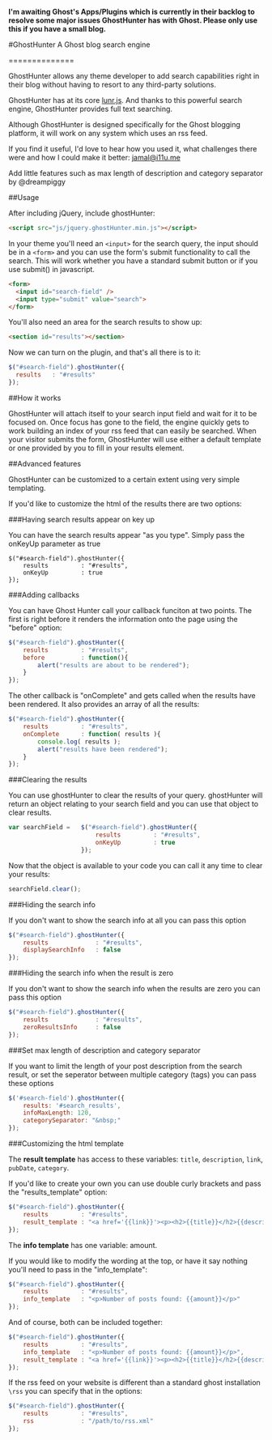 **I'm awaiting Ghost's Apps/Plugins which is currently in their backlog to resolve some major issues GhostHunter has with Ghost. Please only use this if you have a small blog.**

#GhostHunter
A Ghost blog search engine

==============

GhostHunter allows any theme developer to add search capabilities right in their blog without having to resort to any third-party solutions. 

GhostHunter has at its core [lunr.js](http://lunrjs.com). And thanks to this powerful search engine, GhostHunter provides full text searching.

Although GhostHunter is designed specifically for the Ghost blogging platform, it will work on any system which uses an rss feed.

If you find it useful, I'd love to hear how you used it, what challenges there were and how I could make it better: jamal@i11u.me

Add little features such as max length of description and category separator by @dreampiggy

##Usage

After including jQuery, include ghostHunter:

```html
<script src="js/jquery.ghostHunter.min.js"></script>
```
  
In your theme you'll need an `<input>` for the search query, the input should be in a `<form>` and you can use the form's submit functionality to call the search. This will work whether you have a standard submit button or if you use submit() in javascript.

```html
<form>
  <input id="search-field" />
  <input type="submit" value="search">
</form>
```

You'll also need an area for the search results to show up:

```html
<section id="results"></section>
```
   
Now we can turn on the plugin, and that's all there is to it:

```js
$("#search-field").ghostHunter({
  results   : "#results"
});
```

##How it works

GhostHunter will attach itself to your search input field and wait for it to be focused on. Once focus has gone to the field, the engine quickly gets to work building an index of your rss feed that can easily be searched. When your visitor submits the form, GhostHunter will use either a default template or one provided by you to fill in your results element.

##Advanced features

GhostHunter can be customized to a certain extent using very simple templating. 

If you'd like to customize the html of the results there are two options:

###Having search results appear on key up

You can have the search results appear "as you type". Simply pass the onKeyUp parameter as true

	$("#search-field").ghostHunter({
		results   		: "#results",
		onKeyUp 		: true
    });

###Adding callbacks

You can have Ghost Hunter call your callback funciton at two points. The first is right before it renders the information onto the page using the "before" option:

```js
$("#search-field").ghostHunter({
	results   		: "#results",
	before 			: function(){
		alert("results are about to be rendered");
	}
});
```

The other callback is "onComplete" and gets called when the results have been rendered. It also provides an array of all the results:

```js
$("#search-field").ghostHunter({
	results   		: "#results",
	onComplete		: function( results ){
		console.log( results );
		alert("results have been rendered");
	}
});
```

###Clearing the results

You can use ghostHunter to clear the results of your query. ghostHunter will return an object relating to your search field and you can use that object to clear results.

```js
var searchField = 	$("#search-field").ghostHunter({
						results   		: "#results",
						onKeyUp 		: true
				    });
```

Now that the object is available to your code you can call it any time to clear your results:

```js
searchField.clear();
```

###Hiding the search info

If you don't want to show the search info at all you can pass this option

```js
$("#search-field").ghostHunter({
	results   			: "#results",
	displaySearchInfo 	: false
});
```

###Hiding the search info when the result is zero

If you don't want to show the search info when the results are zero you can pass this option

```js
$("#search-field").ghostHunter({
	results   			: "#results",
	zeroResultsInfo 	: false
});
```

###Set max length of description and category separator

If you want to limit the length of your post description from the search result, or set the seperator between multiple category (tags) you can pass these options

```js
$('#search-field').ghostHunter({
    results: '#search_results',
    infoMaxLength: 120,
    categorySeparator: "&nbsp;"
});
```

###Customizing the html template

The **result template** has access to these variables: `title`, `description`, `link`, `pubDate`, `category`.

If you'd like to create your own you can use double curly brackets and pass the "results_template" option:

```js
$("#search-field").ghostHunter({
	results   		: "#results",
	result_template : "<a href='{{link}}'><p><h2>{{title}}</h2>{{description}}</p><p><h4>{{pubDate}}</h4><h4>Tags: {{category}}</h4></p></a>"
});
```

The **info template** has one variable: amount.

If you would like to modify the wording at the top, or have it say nothing you'll need to pass in the "info_template":

```js
$("#search-field").ghostHunter({
	results   		: "#results",
	info_template	: "<p>Number of posts found: {{amount}}</p>"
});
```

And of course, both can be included together:

```js
$("#search-field").ghostHunter({
	results   		: "#results",
	info_template	: "<p>Number of posts found: {{amount}}</p>",
	result_template : "<a href='{{link}}'><p><h2>{{title}}</h2>{{description}}</p><p><h4>{{pubDate}}</h4><h4>Tags: {{category}}</h4></p></a>"
});
```

If the rss feed on your website is different than a standard ghost installation `\rss` you can specify that in the options:

```js
$("#search-field").ghostHunter({
	results   		: "#results",
	rss 			: "/path/to/rss.xml"
});
```